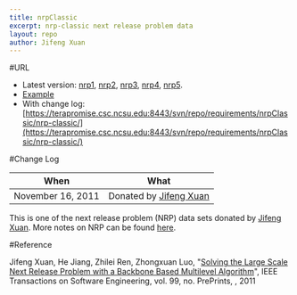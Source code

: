 ```yaml
---
title: nrpClassic
excerpt: nrp-classic next release problem data
layout: repo
author: Jifeng Xuan
---
```



#URL

  * Latest version: [nrp1](https://terapromise.csc.ncsu.edu:8443/svn/repo/requirements/nrpClassic/nrp-classic/nrp1/nrp1.txt), [nrp2](https://terapromise.csc.ncsu.edu:8443/svn/repo/requirements/nrpClassic/nrp-classic/nrp2/nrp2.txt), [nrp3](https://terapromise.csc.ncsu.edu:8443/svn/repo/requirements/nrpClassic/nrp-classic/nrp3/nrp3.txt), [nrp4](https://terapromise.csc.ncsu.edu:8443/svn/repo/requirements/nrpClassic/nrp-classic/nrp4/nrp4.txt), [nrp5](https://terapromise.csc.ncsu.edu:8443/svn/repo/requirements/nrpClassic/nrp-classic/nrp5/nrp5.txt).
  * [Example](https://terapromise.csc.ncsu.edu:8443/svn/repo/requirements/nrpClassic/nrp-classic/example.txt)
  * With change log:[https://terapromise.csc.ncsu.edu:8443/svn/repo/requirements/nrpClassic/nrp-classic/](https://terapromise.csc.ncsu.edu:8443/svn/repo/requirements/nrpClassic/nrp-classic/)

#Change Log

When | What---- | ----
   November 16, 2011 | Donated by [Jifeng Xuan](JifengXuan)

This is one of the next release problem (NRP) data sets donated by [Jifeng Xuan](JifengXuan). 
More notes on NRP can be found [here](http://oscar-lab.org/people/~jxuan/page/project/nrp/).


#Reference

Jifeng Xuan, He Jiang, Zhilei Ren, Zhongxuan Luo, "[Solving the Large Scale Next Release Problem with a Backbone Based Multilevel Algorithm](http://www.computer.org/portal/web/csdl/doi/10.1109/TSE.2011.92)", IEEE Transactions on Software Engineering, vol. 99, no. PrePrints, , 2011 